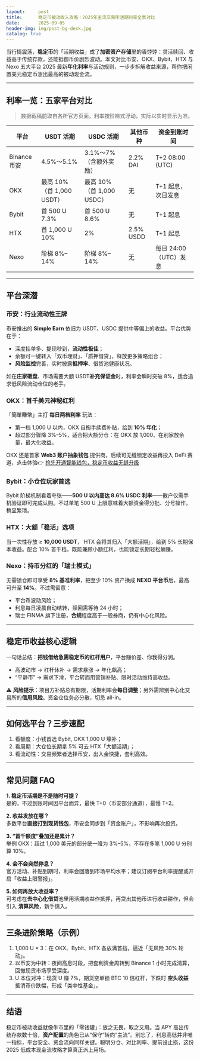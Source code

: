 ```yaml
---
layout:     post
title:      稳定币被动收入攻略：2025年主流交易所活期利率全景对比
date:       2025-09-05
header-img: img/post-bg-desk.jpg
catalog: true
---
```


当行情震荡，**稳定币**的「活期收益」成了**加密资产存储**里的香饽饽：灵活赎回、收益高于传统存款，还能抵御币价剧烈波动。本文对比币安、OKX、Bybit、HTX 与 Nexo 五大平台 2025 最新**年化利率**与活动规则，一步步拆解收益来源，帮你把闲置美元稳定币涨出最高的被动现金流。

---

## 利率一览：五家平台对比

> 数据截稿前取自各所官方页面，利率按阶梯式浮动，实际以实时显示为准。

| 平台 | USDT 活期 | USDC 活期 | 其他币种 | 资金到账时间 |
|------|-----------|-----------|----------|--------------|
| Binance 币安 | 4.5%～5.1% | 3.1%～7%（含额外奖励） | 2.2% DAI | T+2 08:00 (UTC) |
| OKX | 最高 10%（首 1,000 USDT） | 最高 10%（首 1,000 USDC） | 无 | T+1 起息，次日发息 |
| Bybit | 首 500 U 7.3% | 首 500 U 8.6% | 无 | T+1 起息 |
| HTX | 首 1,000 U 10% | 2% | 2.5% USDD | T+1 起息 |
| Nexo | 阶梯 8%–14% | 阶梯 8%–14% | 无 | 每日 24:00（UTC）发息 |

---

## 平台深潜

### 币安：行业流动性王牌

币安推出的 **Simple Earn** 依旧为 USDT、USDC 提供中等偏上的收益。平台优势在于：

- 深度挂单多、提现秒到，**流动性极佳**；
- 余额可一键转入「双币理财」、「质押借贷」，释放更多策略组合；
- **风险监控**完善，实时披露**抵押率**、借贷池健康状况。

如在**庄家砸盘**、市场需要大额 USDT**补充保证金**时，利率会瞬时突破 8%，适合追求低风险流动仓位的老手。

### OKX：首千美元**神秘红利**

「簡單賺幣」主打 **每日两档利率** 玩法：  
- 第一档 1,000 U 以内，OKX 自掏手续费补贴，给到 **10% 年化**；  
- 超过部分骤降 3%–5%，适合把大额分仓：在 OKX 放 1,000、在别家放余量，最大化收益。

OKX 还是首家 **Web3 账户抽象钱包** 提供商，后续可无缝锁定收益再投入 DeFi 赛道，点击体验👉 [抢先开通智能钱包，稳定币收益无缝升级](https://okxdog.com/)

### Bybit：小仓位玩家首选

Bybit 阶梯机制看着夸张——**500 U 以内高达 8.6% USDC 利率**——散户仅需手机验证即可完成认购。不过单笔 500 U 上限意味着大额资金得分批、分号操作，稍显繁琐。

### HTX：大额「稳活」选项

当一次性存放 ≥ **10,000 USDT**， HTX 会将其归入「大额活期」，给到 5% 长期保本收益。配合 10% 首千档，既能兼顾小额红利，也能锁定长期轻松躺赚。

### Nexo：持币分红的「瑞士模式」

无需锁仓即可享受 **8% 基准利率**，把至少 10% 资产换成 **NEXO 平台币**后，最高可升至 **14%**。不过需留意：

- 平台币波动风险；
- 利息每日凌晨自动结转，赎回需等待 24 小时；
- 瑞士 FINMA 旗下注册，**合规**程度高于一般券商，仍有中心化风险。

---

## 稳定币收益核心逻辑

一句话总结：**把钱借给急需稳定币的杠杆用户**，平台赚价差、你我得分润。  
- 高波动市 → 杠杆休补 → 需求暴涨 → 年化飙高；  
- “平静市” → 需求下滑，平台转而用营销补贴、限时活动维持高收益。  

⚠️ **风险提示**：项目方补贴总有期限，活期利率会**每日调整**；另外需辨别中心化交易所的**信用风险**。资金仓位务必分散，切忌 all-in。

---

## 如何选平台？三步速配

1. 看额度：小钱首选 Bybit, OKX 1,000 U 壕补；  
2. 看周期：大仓位长期拿 5% 可去 HTX「大额活期」；  
3. 看流动性：交易频繁者选择币安，出入金快捷，套利高效。

---

## 常见问题 FAQ

**1. 稳定币活期是不是随时可提？**  
是的，不过到账时间因平台而异，最快 T+0（币安部分通道），最慢 T+2。

**2. 收益发放在哪？**  
多数平台**直接打到现货钱包**，币安会同步到「资金账户」，不影响再次投资。

**3. “首千额度”叠加还是累计？**  
举例 OKX：超过 1,000 美元的部分统一降为 3%–5%，不存在多笔 1,000 U 分别算 10%。

**4. 会不会突然停息？**  
官方活动、补贴到期时，利率会回落到市场平均水平；建议订阅平台利率提醒或开启「收益上限警报」。

**5. 如何再放大收益率？**  
可考虑在**去中心化借贷**池里用活期收益作抵押，再贷出其他币进行收益耕作，但会引入 **清算风险**，新手慎入。

---

## 三条进阶策略（示例）

1. 1,000 U * 3：在 OKX、Bybit、HTX 各放满首挡，逼近「无风险 30% 轮动」。  
2. 以币安为中转：夜间高息时段，把套利资金周转到 Binance 1 小时完成清算，回撤现货市场享受深度。  
3. U 本位对冲：现货 U 赚 7%，期货空单锁 BTC 10 倍杠杆，下跌时 **空头收益** 抵消币价跌幅，形成「类中性基金」。

---

## 结语

稳定币被动收益就像牛市里的「零钱罐」：放之无畏，取之又用。当 APY 高出传统存款数十倍，**资产配置**的角色已从“保守”转向“主流”。别忘了，利息高低并非唯一指标，平台安全、资金流向同样关键。聪明分仓、对比利率、提前设止损，这份 2025 低成本现金流攻略才算真正派上用场。